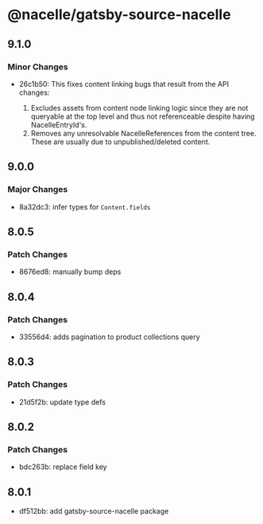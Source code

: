 # @nacelle/gatsby-source-nacelle

## 9.1.0

### Minor Changes

- 26c1b50: This fixes content linking bugs that result from the API changes:

  1. Excludes assets from content node linking logic since they are not queryable at the top level and thus not referenceable despite having NacelleEntryId's.
  2. Removes any unresolvable NacelleReferences from the content tree. These are usually due to unpublished/deleted content.

## 9.0.0

### Major Changes

- 8a32dc3: infer types for `Content.fields`

## 8.0.5

### Patch Changes

- 8676ed8: manually bump deps

## 8.0.4

### Patch Changes

- 33556d4: adds pagination to product collections query

## 8.0.3

### Patch Changes

- 21d5f2b: update type defs

## 8.0.2

### Patch Changes

- bdc263b: replace field key

## 8.0.1

- df512bb: add gatsby-source-nacelle package
